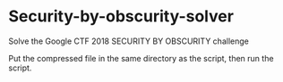 # Security-by-obscurity-solver
Solve the Google CTF 2018 SECURITY BY OBSCURITY challenge

Put the compressed file in the same directory as the script, then run the script.
